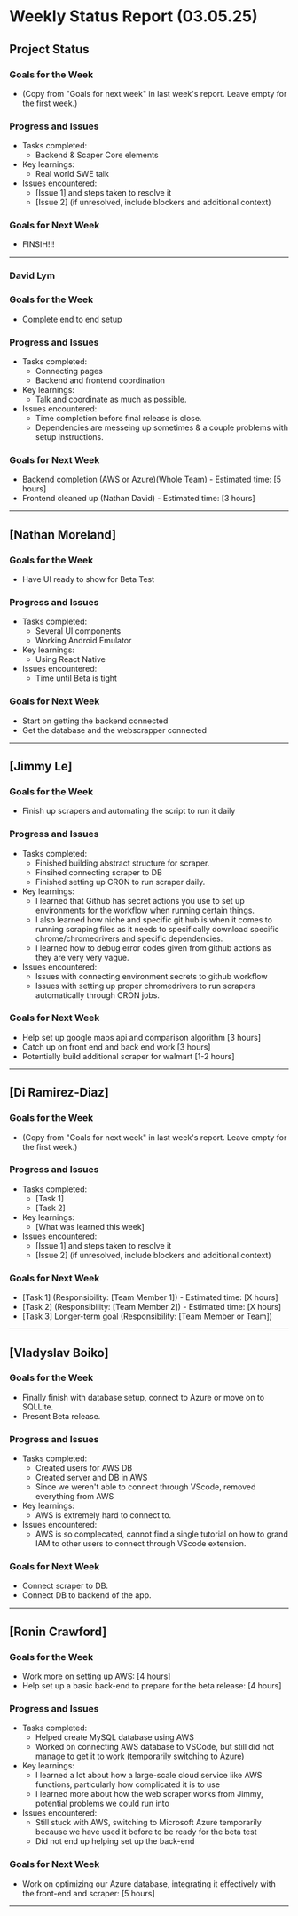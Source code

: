 # Weekly Status Report (03.05.25)

## Project Status

### Goals for the Week
- (Copy from "Goals for next week" in last week's report. Leave empty for the first week.)

### Progress and Issues
- Tasks completed:
  - Backend & Scaper Core elements
- Key learnings:
  - Real world SWE talk
- Issues encountered:
  - [Issue 1] and steps taken to resolve it
  - [Issue 2] (if unresolved, include blockers and additional context)

### Goals for Next Week
- FINSIH!!!

---

### David Lym

### Goals for the Week
- Complete end to end setup

### Progress and Issues
- Tasks completed:
  - Connecting pages
  - Backend and frontend coordination
- Key learnings:
  - Talk and coordinate as much as possible. 
- Issues encountered:
  - Time completion before final release is close.
  - Dependencies are messeing up sometimes & a couple problems with setup instructions.

### Goals for Next Week
- Backend completion (AWS or Azure)(Whole Team) - Estimated time: [5 hours]
- Frontend cleaned up (Nathan David) - Estimated time: [3 hours]

---

## [Nathan Moreland]

### Goals for the Week
- Have UI ready to show for Beta Test

### Progress and Issues
- Tasks completed:
  - Several UI components
  - Working Android Emulator
- Key learnings:
  - Using React Native
- Issues encountered:
  - Time until Beta is tight

### Goals for Next Week
- Start on getting the backend connected
- Get the database and the webscrapper connected

---

## [Jimmy Le]

### Goals for the Week
- Finish up scrapers and automating the script to run it daily

### Progress and Issues
- Tasks completed:
  - Finished building abstract structure for scraper.
  - Finsihed connecting scraper to DB
  - Finished setting up CRON to run scraper daily.
- Key learnings:
  - I learned that Github has secret actions you use to set up environments for the workflow when running certain things.
  - I also learned how niche and specific git hub is when it comes to running scraping files as it needs to specifically download specific chrome/chromedrivers and specific dependencies.
  - I learned how to debug error codes given from github actions as they are very very vague.
- Issues encountered:
  - Issues with connecting environment secrets to github workflow
  - Issues with setting up proper chromedrivers to run scrapers automatically through CRON jobs. 

### Goals for Next Week
- Help set up google maps api and comparison algorithm [3 hours]
- Catch up on front end and back end work [3 hours]
- Potentially build additional scraper for walmart [1-2 hours]
---

## [Di Ramirez-Diaz]

### Goals for the Week
- (Copy from "Goals for next week" in last week's report. Leave empty for the first week.)

### Progress and Issues
- Tasks completed:
  - [Task 1]
  - [Task 2]
- Key learnings:
  - [What was learned this week]
- Issues encountered:
  - [Issue 1] and steps taken to resolve it
  - [Issue 2] (if unresolved, include blockers and additional context)

### Goals for Next Week
- [Task 1] (Responsibility: [Team Member 1]) - Estimated time: [X hours]
- [Task 2] (Responsibility: [Team Member 2]) - Estimated time: [X hours]
- [Task 3] Longer-term goal (Responsibility: [Team Member or Team])

---

## [Vladyslav Boiko]

### Goals for the Week
- Finally finish with database setup, connect to Azure or move on to SQLLite.
- Present Beta release.

### Progress and Issues
- Tasks completed:
  - Created users for AWS DB 
  - Created server and DB in AWS
  - Since we weren't able to connect through VScode, removed everything from AWS
- Key learnings:
  - AWS is extremely hard to connect to.
- Issues encountered:
  - AWS is so complecated, cannot find a single tutorial on how to grand IAM to other users 
    to connect through VScode extension.

### Goals for Next Week
- Connect scraper to DB.
- Connect DB to backend of the app.

---

## [Ronin Crawford]

### Goals for the Week
- Work more on setting up AWS: [4 hours]
- Help set up a basic back-end to prepare for the beta release: [4 hours]

### Progress and Issues
- Tasks completed:
  - Helped create MySQL database using AWS
  - Worked on connecting AWS database to VSCode, but still did not manage to get it to work (temporarily switching to Azure)
- Key learnings:
  - I learned a lot about how a large-scale cloud service like AWS functions, particularly how complicated it is to use
  - I learned more about how the web scraper works from Jimmy, potential problems we could run into
- Issues encountered:
  - Still stuck with AWS, switching to Microsoft Azure temporarily because we have used it before to be ready for the beta test
  - Did not end up helping set up the back-end

### Goals for Next Week
- Work on optimizing our Azure database, integrating it effectively with the front-end and scraper: [5 hours]

---
